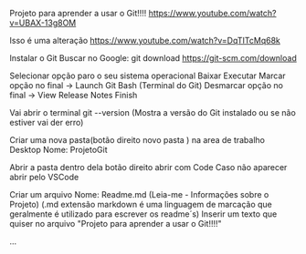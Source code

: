 Projeto para aprender a usar o Git!!!!
https://www.youtube.com/watch?v=UBAX-13g8OM

Isso é uma alteração
https://www.youtube.com/watch?v=DqTITcMq68k

Instalar o Git
Buscar no Google: git download
https://git-scm.com/download

Selecionar opção paro o seu sistema operacional
Baixar
Executar
Marcar opção no final -> Launch Git Bash (Terminal do Git)
Desmarcar opção no final -> View Release Notes
Finish

Vai abrir o terminal
git --version (Mostra a versão do Git instalado ou se não estiver vai der erro)

Criar uma nova pasta(botão direito novo pasta ) na area de trabalho Desktop
Nome: ProjetoGit

Abrir a pasta dentro dela botão direito abrir com Code
Caso não aparecer abrir pelo VSCode

Criar um arquivo 
Nome: Readme.md (Leia-me - Informações sobre o Projeto)
(.md extensão markdown é uma linguagem de marcação que geralmente é utilizado para escrever os readme´s)
Inserir um texto que quiser no arquivo
"Projeto para aprender a usar o Git!!!!"

...
